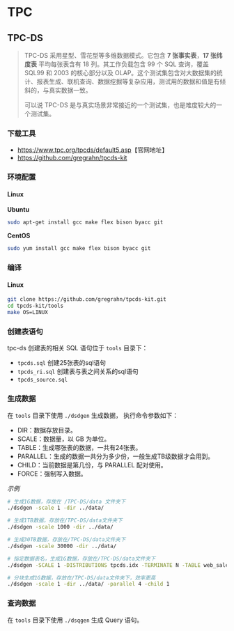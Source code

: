 # TPC

## TPC-DS

> TPC-DS 采用星型、雪花型等多维数据模式。它包含 **7 张事实表**，**17 张纬度表** 平均每张表含有 18 列。其工作负载包含 99 个 SQL 查询，覆盖 SQL99 和 2003 的核心部分以及 OLAP。这个测试集包含对大数据集的统计、报表生成、联机查询、数据挖掘等复杂应用，测试用的数据和值是有倾斜的，与真实数据一致。
> 
> 可以说 TPC-DS 是与真实场景非常接近的一个测试集，也是难度较大的一个测试集。

### 下载工具

- <https://www.tpc.org/tpcds/default5.asp>【官网地址】
- <https://github.com/gregrahn/tpcds-kit>

### 环境配置

#### Linux

**Ubuntu**

```sh
sudo apt-get install gcc make flex bison byacc git
```

**CentOS**

```sh
sudo yum install gcc make flex bison byacc git
```

### 编译

#### Linux

```sh
git clone https://github.com/gregrahn/tpcds-kit.git
cd tpcds-kit/tools
make OS=LINUX
```

### 创建表语句

tpc-ds 创建表的相关 SQL 语句位于 `tools` 目录下：

- `tpcds.sql` 创建25张表的sql语句
- `tpcds_ri.sql` 创建表与表之间关系的sql语句
- `tpcds_source.sql`

### 生成数据

在 `tools` 目录下使用 `./dsdgen` 生成数据， 执行命令参数如下：

- DIR：数据存放目录。
- SCALE：数据量，以 GB 为单位。
- TABLE：生成哪张表的数据，一共有24张表。
- PARALLEL：生成的数据一共分为多少份，一般生成TB级数据才会用到。
- CHILD：当前数据是第几份，与 PARALLEL 配对使用。
- FORCE：强制写入数据。

*示例*

```sh
# 生成1G数据，存放在 /TPC-DS/data 文件夹下
./dsdgen -scale 1 -dir ../data/

# 生成1TB数据，存放在/TPC-DS/data文件夹下
./dsdgen -scale 1000 -dir ../data/

# 生成30TB数据，存放在/TPC-DS/data文件夹下
./dsdgen -scale 30000 -dir ../data/

# 指定数据表名，生成1G数据，存放在/TPC-DS/data文件夹下
./dsdgen -SCALE 1 -DISTRIBUTIONS tpcds.idx -TERMINATE N -TABLE web_sales -dir ../data/

# 分块生成1G数据，存放在/TPC-DS/data文件夹下，效率更高
./dsdgen -scale 1 -dir ../data/ -parallel 4 -child 1
```

### 查询数据

在 `tools` 目录下使用 `./dsqgen` 生成 Query 语句。